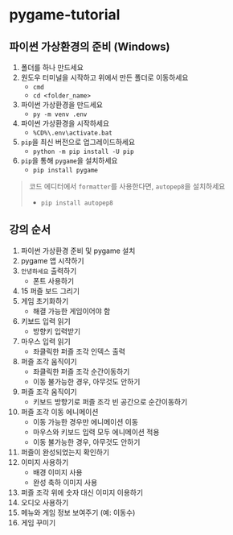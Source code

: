 # pygame-tutorial

## 파이썬 가상환경의 준비 (Windows)

1. 폴더를 하나 만드세요
2. 원도우 터미널을 시작하고 위에서 만든 폴더로 이동하세요
   - `cmd`
   - `cd <folder_name>`
3. 파이썬 가상환경을 만드세요
   - `py -m venv .env`
4. 파이썬 가상환경을 시작하세요
   - `%CD%\.env\activate.bat`
5. `pip`을 최신 버전으로 업그레이드하세요
   - `python -m pip install -U pip`
6. `pip`을 통해 `pygame`을 설치하세요
   - `pip install pygame`

> 코드 에디터에서 `formatter`를 사용한다면, `autopep8`을 설치하세요
>
> - `pip install autopep8`

## 강의 순서

1. 파이썬 가상환경 준비 및 pygame 설치
2. pygame 앱 시작하기
3. `안녕하세요` 출력하기
   - 폰트 사용하기
4. 15 퍼즐 보드 그리기
5. 게임 초기화하기
   - 해결 가능한 게임이어야 함
6. 키보드 입력 읽기
   - 방향키 입력받기
7. 마우스 입력 읽기
   - 좌클릭한 퍼즐 조각 인덱스 출력
8. 퍼즐 조각 움직이기
   - 좌클릭한 퍼즐 조각 순간이동하기
   - 이동 불가능한 경우, 아무것도 안하기
9. 퍼즐 조각 움직이기
   - 키보드 방향기로 퍼즐 조각 빈 공간으로 순간이동하기
10. 퍼즐 조각 이동 에니메이션
    - 이동 가능한 경우만 에니메이션 이동
    - 마우스와 키보드 입력 모두 에니메이션 적용
    - 이동 불가능한 경우, 아무것도 안하기
11. 퍼즐이 완성되었는지 확인하기
12. 이미지 사용하기
    - 배경 이미지 사용
    - 완성 축하 이미지 사용
13. 퍼즐 조각 위에 숫자 대신 이미지 이용하기
14. 오디오 사용하기
15. 메뉴와 게임 정보 보여주기 (예: 이동수)
16. 게임 꾸미기
